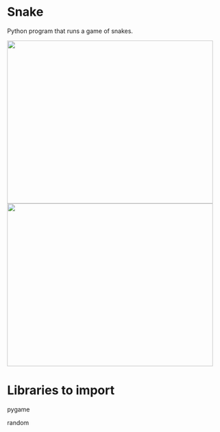 # Snake

Python program that runs a game of snakes.

<img src="https://raw.githubusercontent.com/yichen101/Games-Snakes/main/snakegame.png" width="480" height="380">
<img src="https://github.com/yichen101/Games-Snakes/blob/main/snakegameover.png" width="480" height="380">

# Libraries to import
pygame

random
